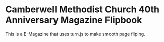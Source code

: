 # Camberwell Methodist Church 40th Anniversary Magazine Flipbook
This is a E-Magazine that uses turn.js to make smooth page fliping.